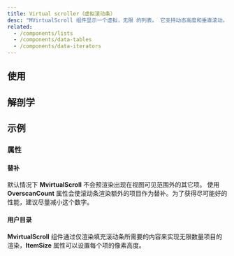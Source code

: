 ```yaml
---
title: Virtual scroller（虚拟滚动条）
desc: "MVirtualScroll 组件显示一个虚拟，无限 的列表。 它支持动态高度和垂直滚动。"
related:
  - /components/lists
  - /components/data-tables
  - /components/data-iterators
---
```


## 使用


## 解剖学

## 示例

### 属性

#### 替补

 默认情况下 **MvirtualScroll** 不会预渲染出现在视图可见范围外的其它项。 使用 **OverscanCount** 属性会使滚动条渲染额外的项目作为替补。为了获得尽可能好的性能，建议尽量减小这个数字。

<masa-example file="Examples.components.virtual_scroll.Bench"></masa-example>

#### 用户目录

**MvirtualScroll** 组件通过仅渲染填充滚动条所需要的内容来实现无限数量项目的渲染，**ItemSize** 属性可以设置每个项的像素高度。

<masa-example file="Examples.components.virtual_scroll.UserDirectory"></masa-example>